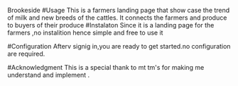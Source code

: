 Brookeside
#Usage
This is a farmers landing page that show case the trend of milk  and new breeds of the cattles.
It connects the farmers and produce to buyers of their produce
#Instalaton 
Since it is a landing page for the farmers ,no instalition hence simple  and free to use it

#Configuration
Afterv signig in,you are ready to get started.no configuration are required.

#Acknowledgment
This is a special thank to mt tm's for making me understand and implement .
